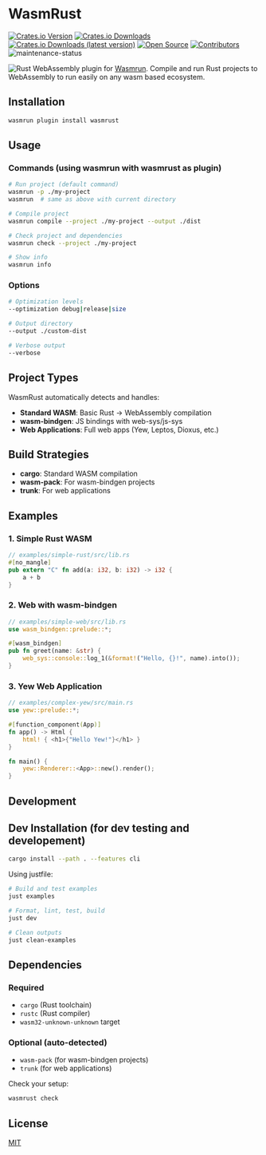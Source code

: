 # WasmRust

[![Crates.io Version](https://img.shields.io/crates/v/wasmrust)](https://crates.io/crates/wasmrust) [![Crates.io Downloads](https://img.shields.io/crates/d/wasmrust)](https://crates.io/crates/wasmrust) [![Crates.io Downloads (latest version)](https://img.shields.io/crates/dv/wasmrust)](https://crates.io/crates/wasmrust) [![Open Source](https://img.shields.io/badge/open-source-brightgreen)](https://github.com/anistark/wasmrust) [![Contributors](https://img.shields.io/github/contributors/anistark/wasmrust)](https://github.com/anistark/wasmrust/graphs/contributors) ![maintenance-status](https://img.shields.io/badge/maintenance-actively--developed-brightgreen.svg)

![Rust](https://img.shields.io/badge/rust-%23000000.svg?style=for-the-badge&logo=rust&logoColor=white) WebAssembly plugin for [Wasmrun](https://github.com/anistark/wasmrun).
Compile and run Rust projects to WebAssembly to run easily on any wasm based ecosystem. 

## Installation

```sh
wasmrun plugin install wasmrust
```

## Usage

### Commands (using wasmrun with wasmrust as plugin)

```sh
# Run project (default command)
wasmrun -p ./my-project
wasmrun  # same as above with current directory

# Compile project
wasmrun compile --project ./my-project --output ./dist

# Check project and dependencies
wasmrun check --project ./my-project

# Show info
wasmrun info
```

### Options

```sh
# Optimization levels
--optimization debug|release|size

# Output directory
--output ./custom-dist

# Verbose output
--verbose
```

## Project Types

WasmRust automatically detects and handles:

- **Standard WASM**: Basic Rust → WebAssembly compilation
- **wasm-bindgen**: JS bindings with web-sys/js-sys
- **Web Applications**: Full web apps (Yew, Leptos, Dioxus, etc.)

## Build Strategies

- **cargo**: Standard WASM compilation
- **wasm-pack**: For wasm-bindgen projects  
- **trunk**: For web applications

## Examples

### 1. Simple Rust WASM

```rust
// examples/simple-rust/src/lib.rs
#[no_mangle]
pub extern "C" fn add(a: i32, b: i32) -> i32 {
    a + b
}
```

### 2. Web with wasm-bindgen

```rust
// examples/simple-web/src/lib.rs
use wasm_bindgen::prelude::*;

#[wasm_bindgen]
pub fn greet(name: &str) {
    web_sys::console::log_1(&format!("Hello, {}!", name).into());
}
```

### 3. Yew Web Application

```rust
// examples/complex-yew/src/main.rs
use yew::prelude::*;

#[function_component(App)]
fn app() -> Html {
    html! { <h1>{"Hello Yew!"}</h1> }
}

fn main() {
    yew::Renderer::<App>::new().render();
}
```

## Development

## Dev Installation (for dev testing and developement)

```sh
cargo install --path . --features cli
```

Using justfile:

```sh
# Build and test examples
just examples

# Format, lint, test, build
just dev

# Clean outputs
just clean-examples
```

## Dependencies

### Required
- `cargo` (Rust toolchain)
- `rustc` (Rust compiler)  
- `wasm32-unknown-unknown` target

### Optional (auto-detected)
- `wasm-pack` (for wasm-bindgen projects)
- `trunk` (for web applications)

Check your setup:
```sh
wasmrust check
```

## License

[MIT](./LICENSE)
